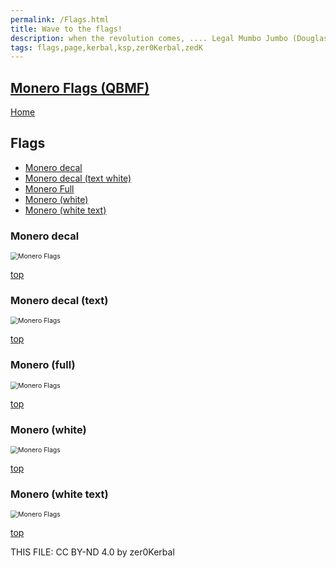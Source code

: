 ```yaml
---
permalink: /Flags.html
title: Wave to the flags!
description: when the revolution comes, .... Legal Mumbo Jumbo (Douglas Adams)
tags: flags,page,kerbal,ksp,zer0Kerbal,zedK
---
```

<!--
Flags.md v1.0.0.0
Monero Flags (QBMF)
created: 03 Jul 2023
updated: 

TEMPLATE: Flags.md v1.0.0.0
created: 24 Apr 2023
updated: 

THIS FILE: CC BY-ND 4.0 by zer0Kerbal -->

<script src="https://kit.fontawesome.com/0ea5493613.js" crossorigin="anonymous"></script>
<i class="fa fa-gear fa-spin fa-3x" style="color: firebrick"></i>

## [Monero Flags (QBMF)][mod]

[Home](./index.md)

## Flags
<!-- no toc -->
* [Monero decal](#monero-decal)
* [Monero decal (text white)](#monero-decal-text)
* [Monero Full](#monero-full)
* [Monero (white)](#monero-white)
* [Monero (white text)](#monero-white-text)

### Monero decal

 <img src="https://raw.githubusercontent.com/zer0Kerbal/MoneroFlags/master/docs/Flags/MoneroDecal.png" alt="Monero Flags" style="zoom:75%;" />

[top](#flags)

### Monero decal (text)

 <img src="https://raw.githubusercontent.com/zer0Kerbal/MoneroFlags/master/docs/Flags/MoneroDecalText.png" alt="Monero Flags" style="zoom:75%;" />

[top](#flags)

### Monero (full)

 <img src="https://raw.githubusercontent.com/zer0Kerbal/MoneroFlags/master/docs/Flags/MoneroFull.png" alt="Monero Flags" style="zoom:75%;" />

[top](#flags)

### Monero (white)

 <img src="https://raw.githubusercontent.com/zer0Kerbal/MoneroFlags/master/docs/Flags/MoneroWhite.png" alt="Monero Flags" style="zoom:75%;" />

[top](#flags)

### Monero (white text)

 <img src="https://raw.githubusercontent.com/zer0Kerbal/MoneroFlags/master/docs/Flags/MoneroWhiteText.png" alt="Monero Flags" style="zoom:75%;" />

[top](#flags)

THIS FILE: CC BY-ND 4.0 by zer0Kerbal

[mod]: https://www.curseforge.com/kerbal/ksp-mods/MoneroFlags "Monero Flags (QBMF)"